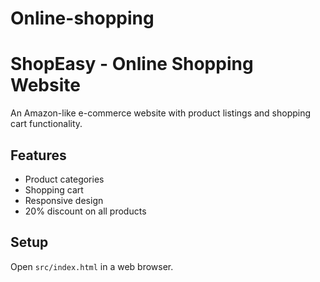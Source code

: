 # Online-shopping
# ShopEasy - Online Shopping Website

An Amazon-like e-commerce website with product listings and shopping cart functionality.

## Features
- Product categories
- Shopping cart
- Responsive design
- 20% discount on all products

## Setup
Open `src/index.html` in a web browser.
